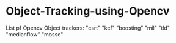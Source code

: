 # Object-Tracking-using-Opencv
List pf Opencv Object trackers:
		"csrt"
		"kcf"
		"boosting"
		"mil"
		"tld"
		"medianflow"
		"mosse"
